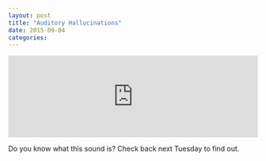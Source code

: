 ```yaml
---
layout: post
title: "Auditory Hallucinations"
date: 2015-09-04
categories:
---
```

<iframe width="100%" height="166" scrolling="no" frameborder="no" src="https://w.soundcloud.com/player/?url=https%3A//api.soundcloud.com/tracks/221376040%3Fsecret_token%3Ds-tHeZt&amp;color=0066cc&amp;auto_play=false&amp;hide_related=true&amp;show_comments=true&amp;show_user=true&amp;show_reposts=false"></iframe>

Do you know what this sound is? Check back next Tuesday to find out.
